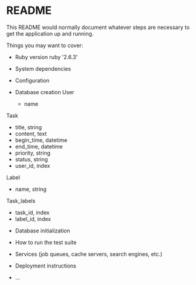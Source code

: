 # README

This README would normally document whatever steps are necessary to get the
application up and running.

Things you may want to cover:

* Ruby version
ruby '2.6.3'

* System dependencies

* Configuration

* Database creation
User 
  - name 

Task 
  - title, string  
  - content, text 
  - begin_time, datetime
  - end_time, datetime
  - priority, string 
  - status, string 
  - user_id, index

Label 
  - name, string

Task_labels
  - task_id, index
  - label_id, index 


* Database initialization

* How to run the test suite

* Services (job queues, cache servers, search engines, etc.)

* Deployment instructions

* ...
